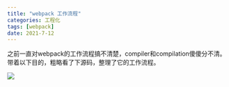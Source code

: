 ```yaml
---
title: "webpack 工作流程"
categories: 工程化
tags: [webpack]
date: 2021-7-12
--- 
```


之前一直对webpack的工作流程搞不清楚，compiler和compilation傻傻分不清。带着以下目的，粗略看了下源码，整理了它的工作流程。

![](https://sharemeans.oss-cn-guangzhou.aliyuncs.com/picture/2021-8-7/1628305184802-webpack%E5%B7%A5%E4%BD%9C%E6%B5%81%E7%A8%8B.png)

